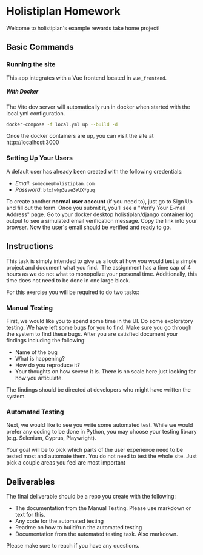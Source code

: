 # Holistiplan Homework

Welcome to holistiplan's example rewards take home project!

## Basic Commands

### Running the site

This app integrates with a Vue frontend located in `vue_frontend`.

##### With Docker

The Vite dev server will automatically run in docker when started with the local.yml configuration.

```sh
docker-compose -f local.yml up --build -d
```

Once the docker containers are up, you can visit the site at http://localhost:3000

### Setting Up Your Users

A default user has already been created with the following credentials:

- _Email_: `someone@holistiplan.com`
- _Password_: `bfx!wkp3zve3WUX*guq`

To create another **normal user account** (if you need to), just go to Sign Up and fill out the form. Once you submit it,
you'll see a "Verify Your E-mail Address" page. Go to your docker desktop holistiplan/django container log output
to see a simulated email verification message. Copy the link into your browser. Now the user's email should be
verified and ready to go.


## Instructions
This task is simply intended to give us a look at how you would test a simple project and document what you find.  The assignment has a time cap of 4 hours as we do not what to monopolize your personal time. Additionally, this time does not need to be done in one large block.

For this exercise you will be required to do two tasks:

### Manual Testing

First, we would like you to spend some time in the UI. Do some exploratory testing. We have left some bugs for you to find. Make sure you go through the system to find these bugs. After you are satisfied document your findings including the following:

- Name of the bug
- What is happening?
- How do you reproduce it?
- Your thoughts on how severe it is. There is no scale here just looking for how you articulate.

The findings should be directed at developers who might have written the system.

### Automated Testing

Next, we would like to see you write some automated test. While we would prefer any coding to be done in Python, you may choose your testing library (e.g. Selenium, Cyprus, Playwright).

Your goal will be to pick which parts of the user experience need to be tested most and automate them. You do not need to test the whole site. Just pick a couple areas you feel are most important

## Deliverables

The final deliverable should be a repo you create with the following:

- The documentation from the Manual Testing. Please use markdown or text for this.
- Any code for the automated testing
- Readme on how to build/run the automated testing
- Documentation from the automated testing task. Also markdown.

Please make sure to reach if you have any questions.
